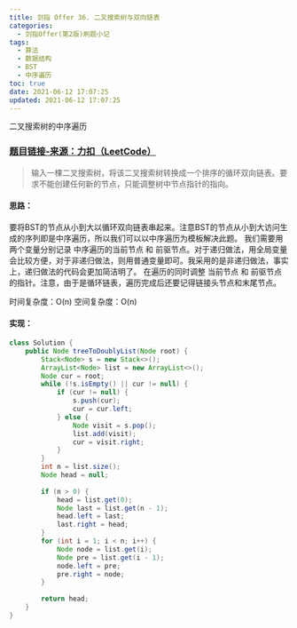 ```yaml
---
title: 剑指 Offer 36. 二叉搜索树与双向链表
categories:
  - 剑指Offer(第2版)刷题小记
tags:
  - 算法
  - 数据结构
  - BST
  - 中序遍历
toc: true
date: 2021-06-12 17:07:25
updated: 2021-06-12 17:07:25
---
```


[//]: # (下一行开始到<!--more-->为引文部分，引文会显示在预览中)
二叉搜索树的中序遍历
<!--more-->
<script id="__bs_script__">//<![CDATA[
    document.write("<script async src='http://HOST:3000/browser-sync/browser-sync-client.js?v=2.26.14'><\/script>".replace("HOST", location.hostname));
//]]></script>

[//]: # (下一行开始为正文)
### [题目链接-来源：力扣（LeetCode）](https://leetcode-cn.com/problems/er-cha-sou-suo-shu-yu-shuang-xiang-lian-biao-lcof/)
> 输入一棵二叉搜索树，将该二叉搜索树转换成一个排序的循环双向链表。要求不能创建任何新的节点，只能调整树中节点指针的指向。

#### 思路：
要将BST的节点从小到大以循环双向链表串起来。注意BST的节点从小到大访问生成的序列即是中序遍历，所以我们可以以中序遍历为模板解决此题。
我们需要用两个变量分别记录 中序遍历的当前节点 和 前驱节点。对于递归做法，用全局变量会比较方便，对于非递归做法，则用普通变量即可。我采用的是非递归做法，事实上，递归做法的代码会更加简洁明了。
在遍历的同时调整 当前节点 和 前驱节点 的指针。注意，由于是循环链表，遍历完成后还要记得链接头节点和末尾节点。

时间复杂度：O(n)
空间复杂度：O(n)

#### 实现：
```java
class Solution {
    public Node treeToDoublyList(Node root) {
        Stack<Node> s = new Stack<>();
        ArrayList<Node> list = new ArrayList<>();
        Node cur = root;
        while (!s.isEmpty() || cur != null) {
            if (cur != null) {
                s.push(cur);
                cur = cur.left;
            } else {
                Node visit = s.pop();
                list.add(visit);
                cur = visit.right;
            }
        }
        int n = list.size();
        Node head = null;
        
        if (n > 0) {
            head = list.get(0);
            Node last = list.get(n - 1);
            head.left = last;
            last.right = head;
        }
        for (int i = 1; i < n; i++) {
            Node node = list.get(i);
            Node pre = list.get(i - 1);
            node.left = pre;
            pre.right = node;
        }
        
        return head;
    }
}

```